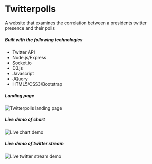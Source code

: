 # Twitterpolls
A website that examines the correlation between a presidents twitter presence and their polls

##### Built with the following technologies
- Twitter API
- Node.js/Express
- Socket.io
- D3.js
- Javascript
- JQuery
- HTML5/CSS3/Bootstrap

##### Landing page
![Twitterpolls landing page](https://github.com/JoshuaHwang/twitterpolls/blob/master/public/images/twitterpolls-fold.png)

##### Live demo of chart
![Live chart demo](https://github.com/JoshuaHwang/twitterpolls/blob/master/public/images/twitterpolls-livechart.gif)

##### Live demo of twitter stream
![Live twitter stream demo](https://github.com/JoshuaHwang/twitterpolls/blob/master/public/images/twitterpolls-stream.gif)